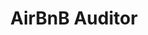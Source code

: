 ---
title: AirBnB Auditor
emoji: 🧐
colorFrom: red
colorTo: gray
sdk: docker
pinned: false
app_port: 7860
---